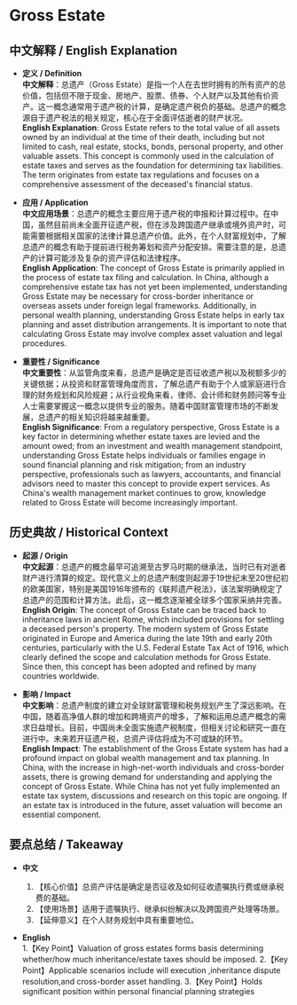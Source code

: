 # Gross Estate

## 中文解释 / English Explanation

* **定义 / Definition**  
  **中文解释**：总遗产（Gross Estate）是指一个人在去世时拥有的所有资产的总价值，包括但不限于现金、房地产、股票、债券、个人财产以及其他有价资产。这一概念通常用于遗产税的计算，是确定遗产税负的基础。总遗产的概念源自于遗产税法的相关规定，核心在于全面评估逝者的财产状况。  
  **English Explanation**: Gross Estate refers to the total value of all assets owned by an individual at the time of their death, including but not limited to cash, real estate, stocks, bonds, personal property, and other valuable assets. This concept is commonly used in the calculation of estate taxes and serves as the foundation for determining tax liabilities. The term originates from estate tax regulations and focuses on a comprehensive assessment of the deceased's financial status.

* **应用 / Application**  
  **中文应用场景**：总遗产的概念主要应用于遗产税的申报和计算过程中。在中国，虽然目前尚未全面开征遗产税，但在涉及跨国遗产继承或境外资产时，可能需要根据相关国家的法律计算总遗产价值。此外，在个人财富规划中，了解总遗产的概念有助于提前进行税务筹划和资产分配安排。需要注意的是，总遗产的计算可能涉及复杂的资产评估和法律程序。  
  **English Application**: The concept of Gross Estate is primarily applied in the process of estate tax filing and calculation. In China, although a comprehensive estate tax has not yet been implemented, understanding Gross Estate may be necessary for cross-border inheritance or overseas assets under foreign legal frameworks. Additionally, in personal wealth planning, understanding Gross Estate helps in early tax planning and asset distribution arrangements. It is important to note that calculating Gross Estate may involve complex asset valuation and legal procedures.

* **重要性 / Significance**  
  **中文重要性**：从监管角度来看，总遗产是确定是否征收遗产税以及税额多少的关键依据；从投资和财富管理角度而言，了解总遗产有助于个人或家庭进行合理的财务规划和风险规避；从行业视角来看，律师、会计师和财务顾问等专业人士需要掌握这一概念以提供专业的服务。随着中国财富管理市场的不断发展，总遗产的相关知识将越来越重要。  
  **English Significance**: From a regulatory perspective, Gross Estate is a key factor in determining whether estate taxes are levied and the amount owed; from an investment and wealth management standpoint, understanding Gross Estate helps individuals or families engage in sound financial planning and risk mitigation; from an industry perspective, professionals such as lawyers, accountants, and financial advisors need to master this concept to provide expert services. As China's wealth management market continues to grow, knowledge related to Gross Estate will become increasingly important.

## 历史典故 / Historical Context

* **起源 / Origin**  
  **中文起源**：总遗产的概念最早可追溯至古罗马时期的继承法，当时已有对逝者财产进行清算的规定。现代意义上的总遗产制度则起源于19世纪末至20世纪初的欧美国家，特别是美国1916年颁布的《联邦遗产税法》，该法案明确规定了总遗产的范围和计算方法。此后，这一概念逐渐被全球多个国家采纳并完善。  
  **English Origin**: The concept of Gross Estate can be traced back to inheritance laws in ancient Rome, which included provisions for settling a deceased person's property. The modern system of Gross Estate originated in Europe and America during the late 19th and early 20th centuries, particularly with the U.S. Federal Estate Tax Act of 1916, which clearly defined the scope and calculation methods for Gross Estate. Since then, this concept has been adopted and refined by many countries worldwide.

* **影响 / Impact**  
  **中文影响**：总遗产制度的建立对全球财富管理和税务规划产生了深远影响。在中国，随着高净值人群的增加和跨境资产的增多，了解和运用总遗产概念的需求日益增长。目前，中国尚未全面实施遗产税制度，但相关讨论和研究一直在进行中。未来若开征遗产税，总资产评估将成为不可或缺的环节。  
  **English Impact**: The establishment of the Gross Estate system has had a profound impact on global wealth management and tax planning. In China, with the increase in high-net-worth individuals and cross-border assets, there is growing demand for understanding and applying the concept of Gross Estate. While China has not yet fully implemented an estate tax system, discussions and research on this topic are ongoing. If an estate tax is introduced in the future, asset valuation will become an essential component.

## 要点总结 / Takeaway

* **中文**  
  1. 【核心价值】总资产评估是确定是否征收及如何征收遗嘱执行费或继承税费的基础。
  2. 【使用场景】适用于遗嘱执行、继承纠纷解决以及跨国资产处理等场景。
  3. 【延伸意义】在个人财务规划中具有重要地位。

* **English**  
  1.【Key Point】Valuation of gross estates forms basis determining whether/how much inheritance/estate taxes should be imposed.
  2.【Key Point】Applicable scenarios include will execution ,inheritance dispute resolution,and cross-border asset handling.
3.【Key Point】Holds significant position within personal financial planning strategies
